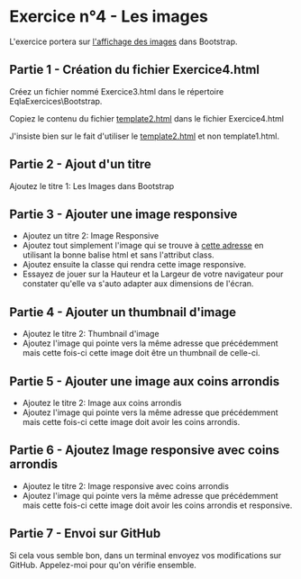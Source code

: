 # Exercice n°4 - Les images
L'exercice portera sur [l'affichage des images](/Theorie/README.md#vii-les-images "Affichage des images") dans Bootstrap.

## Partie 1 - Création du fichier Exercice4.html
Créez un fichier nommé Exercice3.html dans le répertoire EqlaExercices\Bootstrap.  

Copiez le contenu du fichier [template2.html](/Exercices/Templates/template2.html?raw=1) dans le fichier Exercice4.html

J'insiste bien sur le fait d'utiliser le [template2.html](/Exercices/Templates/template2.html?raw=1) et non template1.html.

## Partie 2 - Ajout d'un titre
Ajoutez le titre 1: Les Images dans Bootstrap

## Partie 3 - Ajouter une image responsive
- Ajoutez un titre 2: Image Responsive
- Ajoutez tout simplement l'image qui se trouve à [cette adresse](https://zamboyle.github.io/assets/img/Paris.jpg "Image de Paris") en utilisant la bonne balise html et sans l'attribut class.
- Ajoutez ensuite la classe qui rendra cette image responsive.
- Essayez de jouer sur la Hauteur et la Largeur de votre navigateur pour constater qu'elle va s'auto adapter aux dimensions de l'écran.

## Partie 4 - Ajouter un thumbnail d'image
- Ajoutez le titre 2: Thumbnail d'image
- Ajoutez l'image qui pointe vers la même adresse que précédemment mais cette fois-ci cette image doit être un thumbnail de celle-ci.
 
## Partie 5 - Ajouter une image aux coins arrondis
- Ajoutez le titre 2: Image aux coins arrondis
- Ajoutez l'image qui pointe vers la même adresse que précédemment mais cette fois-ci cette image doit avoir les coins arrondis.

## Partie 6 - Ajoutez Image responsive avec coins arrondis
- Ajoutez le titre 2: Image responsive avec coins arrondis
- Ajoutez l'image qui pointe vers la même adresse que précédemment mais cette fois-ci cette image doit avoir les coins arrondis et responsive.

## Partie 7 - Envoi sur GitHub
Si cela vous semble bon, dans un terminal envoyez vos modifications sur GitHub.
Appelez-moi pour qu'on vérifie ensemble.


